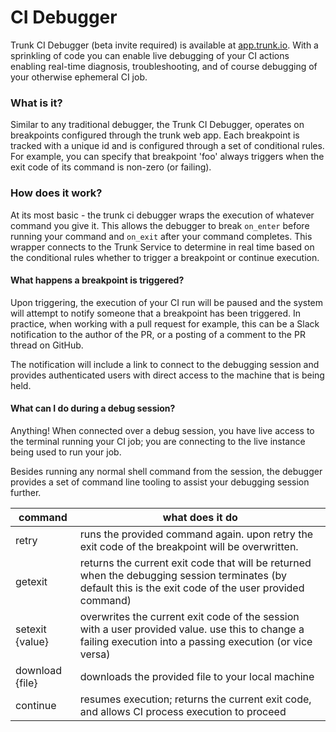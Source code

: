 # CI Debugger

Trunk CI Debugger (beta invite required) is available at [app.trunk.io](https://app.trunk.io). With a sprinkling of code you can enable live debugging of your CI actions enabling real-time diagnosis, troubleshooting, and of course debugging of your otherwise ephemeral CI job.

### What is it?

Similar to any traditional debugger, the Trunk CI Debugger, operates on breakpoints configured through the trunk web app. Each breakpoint is tracked with a unique id and is configured through a set of conditional rules. For example, you can specify that breakpoint 'foo' always triggers when the exit code of its command is non-zero (or failing).

### How does it work?

At its most basic - the trunk ci debugger wraps the execution of whatever command you give it. This allows the debugger to break `on_enter` before running your command and `on_exit` after your command completes. This wrapper connects to the Trunk Service to determine in real time based on the conditional rules whether to trigger a breakpoint or continue execution.

#### What happens a breakpoint is triggered?

Upon triggering, the execution of your CI run will be paused and the system will attempt to notify someone that a breakpoint has been triggered. In practice, when working with a pull request for example, this can be a Slack notification to the author of the PR, or a posting of a comment to the PR thread on GitHub.

The notification will include a link to connect to the debugging session and provides authenticated users with direct access to the machine that is being held.

#### What can I do during a debug session?

Anything! When connected over a debug session, you have live access to the terminal running your CI job; you are connecting to the live instance being used to run your job.

Besides running any normal shell command from the session, the debugger provides a set of command line tooling to assist your debugging session further.

| command         | what does it do                                                                                                                                             |
| --------------- | ----------------------------------------------------------------------------------------------------------------------------------------------------------- |
| retry           | runs the provided command again. upon retry the exit code of the breakpoint will be overwritten.                                                            |
| getexit         | returns the current exit code that will be returned when the debugging session terminates (by default this is the exit code of the user provided command)   |
| setexit {value} | overwrites the current exit code of the session with a user provided value. use this to change a failing execution into a passing execution (or vice versa) |
| download {file} | downloads the provided file to your local machine                                                                                                           |
| continue        | resumes execution; returns the current exit code, and allows CI process execution to proceed                                                                |
